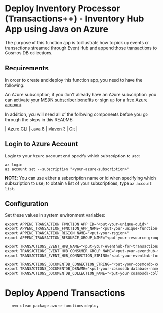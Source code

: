# Deploy Inventory Processor (Transactions++) - Inventory Hub App using Java on Azure #

The purpose of this function app is to illustrate how to pick up events or transactions streamed through Event Hub and append those transactions to Cosmos DB collections.

## Requirements

In order to create and deploy this function app, you need to have the following:

An Azure subscription; if you don't already have an Azure subscription, you can activate your [MSDN subscriber benefits](https://azure.microsoft.com/pricing/member-offers/msdn-benefits-details/) or sign up for a [free Azure account](https://azure.microsoft.com/pricing/free-trial/).

In addition, you will need all of the following components before you go through the steps in this README:

| [Azure CLI](http://docs.microsoft.com/cli/azure/overview) | [Java 8](http://java.oracle.com/) | [Maven 3](http://maven.apache.org/) | [Git](https://github.com/) |

## Login to Azure Account

Login to your Azure account and specify which subscription to use:

   ```shell
   az login
   az account set --subscription "<your-azure-subscription>"
   ```

   **NOTE**: You can use either a subscription name or id when specifying which subscription to use; to obtain a list of your subscriptions, type `az account list`.

## Configuration
Set these values in system environment variables:

``` txt
export APPEND_TRANSACTION_FUNCTION_APP_ID="<put-your-unique-guid>"
export APPEND_TRANSACTION_FUNCTION_APP_NAME="<put-your-unique-function-app-name>"
export APPEND_TRANSACTION_REGION_NAME="<put-your-region>"
export APPEND_TRANSACTION_RESOURCE_GROUP_NAME="<put-your-resource-group-name>"

export TRANSACTIONS_EVENT_HUB_NAME="<put-your-eventhub-for-transactions-name>"
export TRANSACTIONS_EVENT_HUB_CONSUMER_GROUP_NAME="<put-your-eventhub-for-transactions-consumer-group-name>"
export TRANSACTIONS_EVENT_HUB_CONNECTION_STRING="<put-your-eventhub-for-transactions-connection-string>"

export TRANSACTIONS_DOCUMENTDB_CONNECTION_STRING="<put-your-cosmosdb-connection-string>"
export TRANSACTIONS_DOCUMENTDB_DBNAME="<put-your-cosmosdb-database-name>"
export TRANSACTIONS_DOCUMENTDB_COLLECTION_NAME="<put-your-cosmosdb-collection-name>"
```

# Deploy Append Transactions

```shell
   mvn clean package azure-functions:deploy
   ```